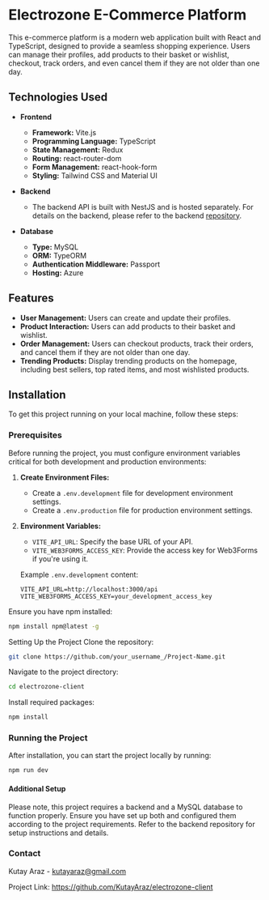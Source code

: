 # Electrozone E-Commerce Platform

This e-commerce platform is a modern web application built with React and TypeScript, designed to provide a seamless shopping experience. Users can manage their profiles, add products to their basket or wishlist, checkout, track orders, and even cancel them if they are not older than one day.

## Technologies Used

- **Frontend**
  - **Framework:** Vite.js
  - **Programming Language:** TypeScript
  - **State Management:** Redux
  - **Routing:** react-router-dom
  - **Form Management:** react-hook-form
  - **Styling:** Tailwind CSS and Material UI

- **Backend**
  - The backend API is built with NestJS and is hosted separately. For details on the backend, please refer to the backend [repository](https://github.com/KutayAraz/electrozone-server).

- **Database**
  - **Type:** MySQL
  - **ORM:** TypeORM
  - **Authentication Middleware:** Passport
  - **Hosting:** Azure

## Features

- **User Management:** Users can create and update their profiles.
- **Product Interaction:** Users can add products to their basket and wishlist.
- **Order Management:** Users can checkout products, track their orders, and cancel them if they are not older than one day.
- **Trending Products:** Display trending products on the homepage, including best sellers, top rated items, and most wishlisted products.

## Installation

To get this project running on your local machine, follow these steps:

### Prerequisites

Before running the project, you must configure environment variables critical for both development and production environments:

1. **Create Environment Files:**
   - Create a `.env.development` file for development environment settings.
   - Create a `.env.production` file for production environment settings.

2. **Environment Variables:**
   - `VITE_API_URL`: Specify the base URL of your API.
   - `VITE_WEB3FORMS_ACCESS_KEY`: Provide the access key for Web3Forms if you're using it.

   Example `.env.development` content:
   ```plaintext
   VITE_API_URL=http://localhost:3000/api
   VITE_WEB3FORMS_ACCESS_KEY=your_development_access_key

Ensure you have npm installed:

```sh
npm install npm@latest -g
```

Setting Up the Project
Clone the repository:

```sh
git clone https://github.com/your_username_/Project-Name.git
```

Navigate to the project directory:

```sh
cd electrozone-client
```

Install required packages:

```sh
npm install
```

### Running the Project
After installation, you can start the project locally by running:

```sh
npm run dev
```

#### Additional Setup
Please note, this project requires a backend and a MySQL database to function properly. Ensure you have set up both and configured them according to the project requirements. Refer to the backend repository for setup instructions and details.

### Contact
Kutay Araz - kutayaraz@gmail.com

Project Link: https://github.com/KutayAraz/electrozone-client
